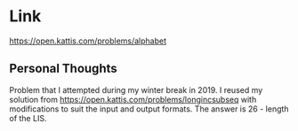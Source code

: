 # Link

https://open.kattis.com/problems/alphabet

## Personal Thoughts

Problem that I attempted during my winter break in 2019. I reused my solution from https://open.kattis.com/problems/longincsubseq with modifications to suit the input and output formats. The answer is 26 - length of the LIS.

